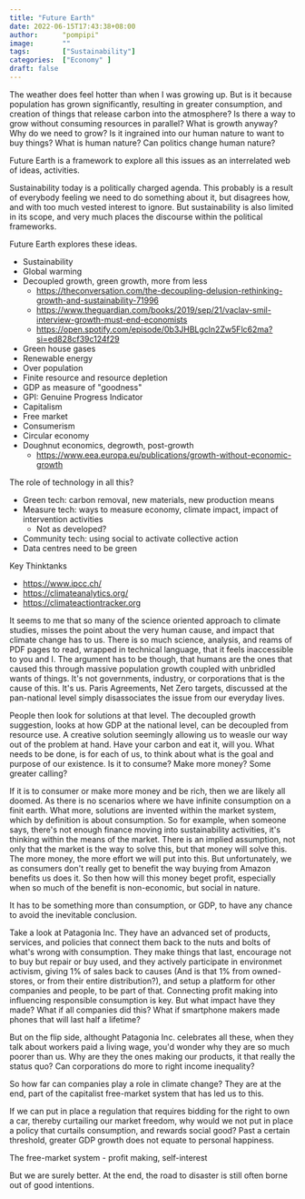 ```yaml
---
title: "Future Earth"
date: 2022-06-15T17:43:38+08:00
author:      "pompipi"
image:       ""
tags:        ["Sustainability"]
categories:  ["Economy" ]
draft: false
---
```


The weather does feel hotter than when I was growing up. But is it because population has grown significantly, resulting in greater consumption, and creation of things that release carbon into the atmosphere? Is there a way to grow without consuming resources in parallel? What is growth anyway? Why do we need to grow? Is it ingrained into our human nature to want to buy things? What is human nature? Can politics change human nature?

Future Earth is a framework to explore all this issues as an interrelated web of ideas, activities. 

Sustainability today is a politically charged agenda. This probably is a result of everybody feeling we need to do something about it, but disagrees how, and with too much vested interest to ignore. But sustainability is also limited in its scope, and very much places the discourse within the political frameworks.

Future Earth explores these ideas.

- Sustainability
- Global warming
- Decoupled growth, green growth, more from less
  - https://theconversation.com/the-decoupling-delusion-rethinking-growth-and-sustainability-71996
  - https://www.theguardian.com/books/2019/sep/21/vaclav-smil-interview-growth-must-end-economists
  - https://open.spotify.com/episode/0b3JHBLgcln2Zw5Flc62ma?si=ed828cf39c124f29
- Green house gases
- Renewable energy
- Over population
- Finite resource and resource depletion
- GDP as measure of "goodness"
- GPI: Genuine Progress Indicator
- Capitalism
- Free market
- Consumerism
- Circular economy
- Doughnut economics, degrowth, post-growth
  - https://www.eea.europa.eu/publications/growth-without-economic-growth

The role of technology in all this?
- Green tech: carbon removal, new materials, new production means
- Measure tech: ways to measure economy, climate impact, impact of intervention activities
  - Not as developed?
- Community tech: using social to activate collective action
- Data centres need to be green

Key Thinktanks
- https://www.ipcc.ch/
- https://climateanalytics.org/
- https://climateactiontracker.org

It seems to me that so many of the science oriented approach to climate studies, misses the point about the very human cause, and impact that climate change has to us. There is so much science, analysis, and reams of PDF pages to read, wrapped in technical language, that it feels inaccessible to you and I. The argument has to be though, that humans are the ones that caused this through massive population growth coupled with unbridled wants of things. It's not governments, industry, or corporations that is the cause of this. It's us. Paris Agreements, Net Zero targets, discussed at the pan-national level simply disassociates the issue from our everyday lives.

People then look for solutions at that level. The decoupled growth suggestion, looks at how GDP at the national level, can be decoupled from resource use. A creative solution seemingly allowing us to weasle our way out of the problem at hand. Have your carbon and eat it, will you. What needs to be done, is for each of us, to think about what is the goal and purpose of our existence. Is it to consume? Make more money? Some greater calling?

If it is to consumer or make more money and be rich, then we are likely all doomed. As there is no scenarios where we have infinite consumption on a finit earth. What more, solutions are invented within the market system, which by definition is about consumption. So for example, when someone says, there's not enough finance moving into sustainability activities, it's thinking within the means of the market. There is an implied assumption, not only that the market is the way to solve this, but that money will solve this. The more money, the more effort we will put into this. But unfortunately, we as consumers don't really get to benefit the way buying from Amazon benefits us does it. So then how will this money beget profit, especially when so much of the benefit is non-economic, but social in nature.

It has to be something more than consumption, or GDP, to have any chance to avoid the inevitable conclusion.

Take a look at Patagonia Inc. They have an advanced set of products, services, and policies that connect them back to the nuts and bolts of what's wrong with consumption. They make things that last, encourage not to buy but repair or buy used, and they actively participate in environmet activism, giving 1% of sales back to causes (And is that 1% from owned-stores, or from their entire distribution?), and setup a platform for other companies and people, to be part of that. Connecting profit making into influencing responsible consumption is key. But what impact have they made? What if all companies did this? What if smartphone makers made phones that will last half a lifetime?

But on the flip side, althought Patagonia Inc. celebrates all these, when they talk about workers paid a living wage, you'd wonder why they are so much poorer than us. Why are they the ones making our products, it that really the status quo? Can corporations do more to right income inequality?

So how far can companies play a role in climate change? They are at the end, part of the capitalist free-market system that has led us to this.

If we can put in place a regulation that requires bidding for the right to own a car, thereby curtailing our market freedom, why would we not put in place a policy that curtails consumption, and rewards social good? Past a certain threshold, greater GDP growth does not equate to personal happiness.

The free-market system - profit making, self-interest

But we are surely better. At the end, the road to disaster is still often borne out of good intentions.